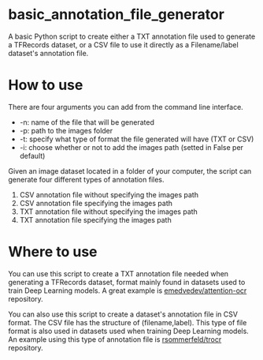 # basic_annotation_file_generator
A basic Python script to create either a TXT annotation file used to generate a TFRecords dataset, or a CSV file to use it directly as a Filename/label dataset's annotation file.
# How to use
There are four arguments you can add from the command line interface.
- -n: name of the file that will be generated
- -p: path to the images folder
- -t: specify what type of format the file generated will have (TXT or CSV)
- -i: choose whether or not to add the images path (setted in False per default)

Given an image dataset located in a folder of your computer, the script can generate four different types of annotation files.
1. CSV annotation file without specifying the images path
2. CSV annotation file specifying the images path
3. TXT annotation file without specifying the images path
4. TXT annotation file specifying the images path

# Where to use
You can use this script to create a TXT annotation file needed when generating a TFRecords dataset, format mainly found in datasets used to train Deep Learning models. A great example is [emedvedev/attention-ocr](github.com/emedvedev/attention-ocr) repository.

You can also use this script to create a dataset's annotation file in CSV format. The CSV file has the structure of (filename,label). This type of file format is also used in datasets used when training Deep Learning models. An example using this type of annotation file is [rsommerfeld/trocr](github.com/rsommerfeld/trocr) repository.
